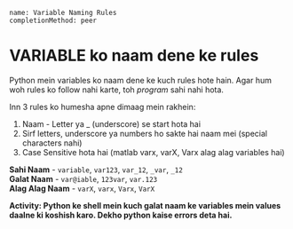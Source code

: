 ```ngMeta
name: Variable Naming Rules
completionMethod: peer
```

# VARIABLE ko naam dene ke rules

Python mein variables ko naam dene ke kuch rules hote hain. Agar hum woh rules ko follow nahi karte, toh *program* sahi nahi hota.

Inn 3 rules ko humesha apne dimaag mein rakhein:

1. Naam - Letter ya _ (underscore) se start hota hai
2. Sirf letters, underscore ya numbers ho sakte hai naam mei (special characters nahi)
3. Case Sensitive hota hai (matlab varx, varX, Varx alag alag variables hai)

**Sahi Naam** - `variable`,  `var123`,  `var_12`,  `_var`,  `_12`  
**Galat Naam** - `var@iable`, `123var`, `var.123`  
**Alag Alag Naam** - `varX`, `varx`, `Varx`, `VarX`

**Activity: Python ke shell mein kuch galat naam ke variables mein values daalne ki koshish karo. Dekho python kaise errors deta hai.**